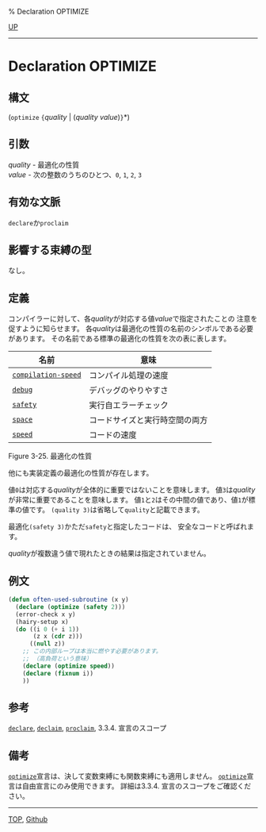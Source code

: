% Declaration OPTIMIZE

[UP](3.8.html)  

---

# Declaration **OPTIMIZE**



## 構文

(`optimize` `{`*quality* | (*quality* *value*)`}`\*)


## 引数

*quality* - 最適化の性質  
*value* - 次の整数のうちのひとつ、`0`, `1`, `2`, `3`


## 有効な文脈

`declare`か`proclaim`


## 影響する束縛の型

なし。


## 定義

コンパイラーに対して、各*quality*が対応する値*value*で指定されたことの
注意を促すように知らせます。
各*quality*は最適化の性質の名前のシンボルである必要があります。
その名前である標準の最適化の性質を次の表に表します。

|名前                     |意味                           |
|-------------------------|-------------------------------|
|[`compilation-speed`](3.8.optimize.html) |コンパイル処理の速度           |
|[`debug`](3.8.optimize.html)             |デバッグのやりやすさ           |
|[`safety`](3.8.optimize.html)            |実行自エラーチェック           |
|[`space`](3.8.optimize.html)             |コードサイズと実行時空間の両方 |
|[`speed`](3.8.optimize.html)             |コードの速度                   |

Figure 3-25. 最適化の性質

他にも実装定義の最適化の性質が存在します。

値`0`は対応する*quality*が全体的に重要ではないことを意味します。
値`3`は*quality*が非常に重要であることを意味します。
値`1`と`2`はその中間の値であり、値`1`が標準の値です。
`(quality 3)`は省略して`quality`と記載できます。

最適化`(safety 3)`かただ`safety`と指定したコードは、
安全なコードと呼ばれます。

*quality*が複数違う値で現れたときの結果は指定されていません。


## 例文

```lisp
(defun often-used-subroutine (x y)
  (declare (optimize (safety 2)))
  (error-check x y)
  (hairy-setup x)
  (do ((i 0 (+ i 1))
       (z x (cdr z)))
      ((null z))
    ;; この内部ループは本当に燃やす必要があります。
    ;; （高負荷という意味）
    (declare (optimize speed))
    (declare (fixnum i))
    ))
```


## 参考

[`declare`](3.8.declare.html),
[`declaim`](3.8.declaim.html),
[`proclaim`](3.8.proclaim.html),
3.3.4. 宣言のスコープ


## 備考

[`optimize`](3.8.optimize.html)宣言は、決して変数束縛にも関数束縛にも適用しません。
[`optimize`](3.8.optimize.html)宣言は自由宣言にのみ使用できます。
詳細は3.3.4. 宣言のスコープをご確認ください。


---
[TOP](index.html),  [Github](https://github.com/nptcl/npt-japanese)

